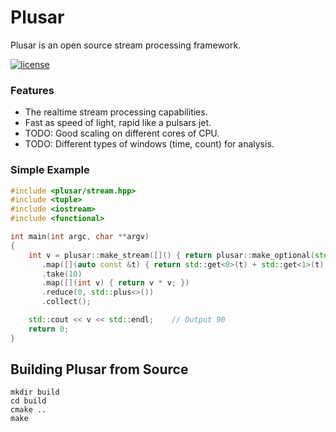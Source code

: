 # Plusar

Plusar is an open source stream processing framework.

[![license][badge.license]][license]

[badge.license]: https://img.shields.io/badge/license-MIT-blue.svg

[license]: https://github.com/wwwVladislav/plusar/blob/master/LICENSE.md

### Features
* The realtime stream processing capabilities.
* Fast as speed of light, rapid like a pulsars jet.
* TODO: Good scaling on different cores of CPU.
* TODO: Different types of windows (time, count) for analysis.

### Simple Example
```cpp
#include <plusar/stream.hpp>
#include <tuple>
#include <iostream>
#include <functional>

int main(int argc, char **argv)
{
    int v = plusar::make_stream([]() { return plusar::make_optional(std::make_tuple(1, 2)); })
       .map([](auto const &t) { return std::get<0>(t) + std::get<1>(t); })
       .take(10)
       .map([](int v) { return v * v; })
       .reduce(0, std::plus<>())
       .collect();

    std::cout << v << std::endl;    // Output 90
    return 0;
}
```

## Building Plusar from Source
```
mkdir build
cd build
cmake ..
make
```
